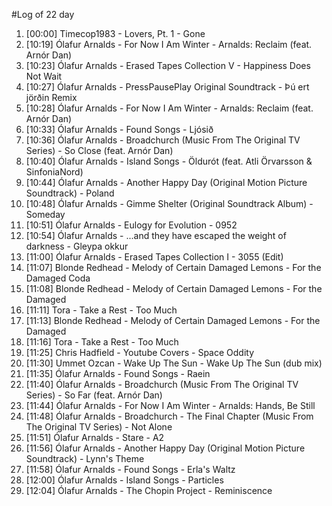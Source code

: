 #Log of 22 day

1. [00:00] Timecop1983 - Lovers, Pt. 1 - Gone
1. [10:19] Ólafur Arnalds - For Now I Am Winter - Arnalds: Reclaim (feat. Arnór Dan)
1. [10:23] Ólafur Arnalds - Erased Tapes Collection V - Happiness Does Not Wait
1. [10:27] Ólafur Arnalds - PressPausePlay Original Soundtrack - Þú ert jörðin Remix
1. [10:28] Ólafur Arnalds - For Now I Am Winter - Arnalds: Reclaim (feat. Arnór Dan)
1. [10:33] Ólafur Arnalds - Found Songs - Ljósið
1. [10:36] Ólafur Arnalds - Broadchurch (Music From The Original TV Series) - So Close (feat. Arnór Dan)
1. [10:40] Ólafur Arnalds - Island Songs - Öldurót (feat. Atli Örvarsson & SinfoniaNord)
1. [10:44] Ólafur Arnalds - Another Happy Day (Original Motion Picture Soundtrack) - Poland
1. [10:48] Ólafur Arnalds - Gimme Shelter (Original Soundtrack Album) - Someday
1. [10:51] Ólafur Arnalds - Eulogy for Evolution - 0952
1. [10:54] Ólafur Arnalds - ...and they have escaped the weight of darkness - Gleypa okkur
1. [11:00] Ólafur Arnalds - Erased Tapes Collection I - 3055 (Edit)
1. [11:07] Blonde Redhead - Melody of Certain Damaged Lemons - For the Damaged Coda
1. [11:08] Blonde Redhead - Melody of Certain Damaged Lemons - For the Damaged
1. [11:11] Tora - Take a Rest - Too Much
1. [11:13] Blonde Redhead - Melody of Certain Damaged Lemons - For the Damaged
1. [11:16] Tora - Take a Rest - Too Much
1. [11:25] Chris Hadfield - Youtube Covers - Space Oddity
1. [11:30] Ummet Ozcan - Wake Up The Sun - Wake Up The Sun (dub mix)
1. [11:35] Ólafur Arnalds - Found Songs - Raein
1. [11:40] Ólafur Arnalds - Broadchurch (Music From The Original TV Series) - So Far (feat. Arnór Dan)
1. [11:44] Ólafur Arnalds - For Now I Am Winter - Arnalds: Hands, Be Still
1. [11:48] Ólafur Arnalds - Broadchurch - The Final Chapter (Music From The Original TV Series) - Not Alone
1. [11:51] Ólafur Arnalds - Stare - A2
1. [11:56] Ólafur Arnalds - Another Happy Day (Original Motion Picture Soundtrack) - Lynn's Theme
1. [11:58] Ólafur Arnalds - Found Songs - Erla's Waltz
1. [12:00] Ólafur Arnalds - Island Songs - Particles
1. [12:04] Ólafur Arnalds - The Chopin Project - Reminiscence
